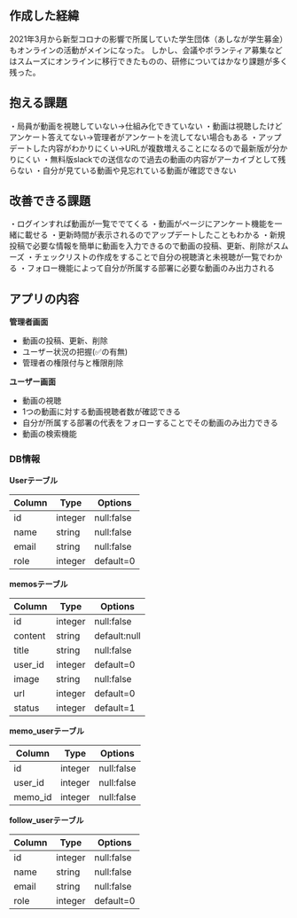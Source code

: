 
## 作成した経緯

2021年3月から新型コロナの影響で所属していた学生団体（あしなが学生募金）もオンラインの活動がメインになった。
しかし、会議やボランティア募集などはスムーズにオンラインに移行できたものの、研修についてはかなり課題が多く残った。

## 抱える課題

・局員が動画を視聴していない→仕組み化できていない
・動画は視聴したけどアンケート答えてない→管理者がアンケートを流してない場合もある
・アップデートした内容がわかりにくい→URLが複数増えることになるので最新版が分かりにくい
・無料版slackでの送信なので過去の動画の内容がアーカイブとして残らない
・自分が見ている動画や見忘れている動画が確認できない


## 改善できる課題

・ログインすれば動画が一覧ででてくる
・動画がページにアンケート機能を一緒に載せる
・更新時間が表示されるのでアップデートしたこともわかる
・新規投稿で必要な情報を簡単に動画を入力できるので動画の投稿、更新、削除がスムーズ
・チェックリストの作成をすることで自分の視聴済と未視聴が一覧でわかる
・フォロー機能によって自分が所属する部署に必要な動画のみ出力される

## アプリの内容
**管理者画面**
- 動画の投稿、更新、削除
- ユーザー状況の把握(✅の有無)
- 管理者の権限付与と権限削除

**ユーザー画面**
- 動画の視聴
- 1つの動画に対する動画視聴者数が確認できる
- 自分が所属する部署の代表をフォローすることでその動画のみ出力できる
- 動画の検索機能


### DB情報
**Userテーブル**

|Column|Type|Options|
|------|----|-------|
|id|integer|null:false|
|name|string|null:false|
|email|string|null:false|
|role|integer|default=0|

**memosテーブル**

|Column|Type|Options|
|------|----|-------|
|id|integer|null:false|
|content|string|default:null|
|title|string|null:false|
|user_id|integer|default=0|
|image|string|null:false|
|url|integer|default=0|
|status|integer|default=1|


**memo_userテーブル**

|Column|Type|Options|
|------|----|-------|
|id|integer|null:false|
|user_id|integer|null:false|
|memo_id|integer|null:false|


**follow_userテーブル**

|Column|Type|Options|
|------|----|-------|
|id|integer|null:false|
|name|string|null:false|
|email|string|null:false|
|role|integer|default=0|



